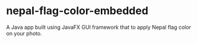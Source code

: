 # nepal-flag-color-embedded
A Java app built using JavaFX GUI framework that to apply Nepal flag color on your photo.